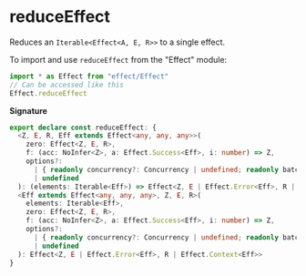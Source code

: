 # reduceEffect

Reduces an `Iterable<Effect<A, E, R>>` to a single effect.

To import and use `reduceEffect` from the "Effect" module:

```ts
import * as Effect from "effect/Effect"
// Can be accessed like this
Effect.reduceEffect
```

**Signature**

```ts
export declare const reduceEffect: {
  <Z, E, R, Eff extends Effect<any, any, any>>(
    zero: Effect<Z, E, R>,
    f: (acc: NoInfer<Z>, a: Effect.Success<Eff>, i: number) => Z,
    options?:
      | { readonly concurrency?: Concurrency | undefined; readonly batching?: boolean | "inherit" | undefined }
      | undefined
  ): (elements: Iterable<Eff>) => Effect<Z, E | Effect.Error<Eff>, R | Effect.Context<Eff>>
  <Eff extends Effect<any, any, any>, Z, E, R>(
    elements: Iterable<Eff>,
    zero: Effect<Z, E, R>,
    f: (acc: NoInfer<Z>, a: Effect.Success<Eff>, i: number) => Z,
    options?:
      | { readonly concurrency?: Concurrency | undefined; readonly batching?: boolean | "inherit" | undefined }
      | undefined
  ): Effect<Z, E | Effect.Error<Eff>, R | Effect.Context<Eff>>
}
```
